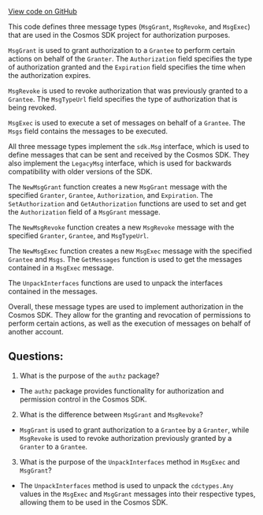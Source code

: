 [View code on GitHub](https://github.com/cosmos/cosmos-sdk.git/x/authz/msgs.go)

This code defines three message types (`MsgGrant`, `MsgRevoke`, and `MsgExec`) that are used in the Cosmos SDK project for authorization purposes. 

`MsgGrant` is used to grant authorization to a `Grantee` to perform certain actions on behalf of the `Granter`. The `Authorization` field specifies the type of authorization granted and the `Expiration` field specifies the time when the authorization expires. 

`MsgRevoke` is used to revoke authorization that was previously granted to a `Grantee`. The `MsgTypeUrl` field specifies the type of authorization that is being revoked. 

`MsgExec` is used to execute a set of messages on behalf of a `Grantee`. The `Msgs` field contains the messages to be executed. 

All three message types implement the `sdk.Msg` interface, which is used to define messages that can be sent and received by the Cosmos SDK. They also implement the `LegacyMsg` interface, which is used for backwards compatibility with older versions of the SDK. 

The `NewMsgGrant` function creates a new `MsgGrant` message with the specified `Granter`, `Grantee`, `Authorization`, and `Expiration`. The `SetAuthorization` and `GetAuthorization` functions are used to set and get the `Authorization` field of a `MsgGrant` message. 

The `NewMsgRevoke` function creates a new `MsgRevoke` message with the specified `Granter`, `Grantee`, and `MsgTypeUrl`. 

The `NewMsgExec` function creates a new `MsgExec` message with the specified `Grantee` and `Msgs`. The `GetMessages` function is used to get the messages contained in a `MsgExec` message. 

The `UnpackInterfaces` functions are used to unpack the interfaces contained in the messages. 

Overall, these message types are used to implement authorization in the Cosmos SDK. They allow for the granting and revocation of permissions to perform certain actions, as well as the execution of messages on behalf of another account.
## Questions: 
 1. What is the purpose of the `authz` package?
- The `authz` package provides functionality for authorization and permission control in the Cosmos SDK.

2. What is the difference between `MsgGrant` and `MsgRevoke`?
- `MsgGrant` is used to grant authorization to a `Grantee` by a `Granter`, while `MsgRevoke` is used to revoke authorization previously granted by a `Granter` to a `Grantee`.

3. What is the purpose of the `UnpackInterfaces` method in `MsgExec` and `MsgGrant`?
- The `UnpackInterfaces` method is used to unpack the `cdctypes.Any` values in the `MsgExec` and `MsgGrant` messages into their respective types, allowing them to be used in the Cosmos SDK.